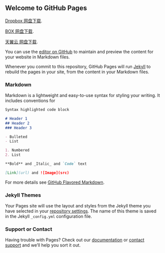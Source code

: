 ## Welcome to GitHub Pages
 
 
 
[Dropbox 网盘下载](https://www.jianguoyun.com/p/Dcx2hAIQ9p7fBRjPsyY).

[BOX 网盘下载](https://app.box.com/s/o686peb621tmv7gn8ggrpu6q57yad6ql).   

[天翼云 网盘下载](http://cloud.189.cn/t/VJrAVreqA7fy (共享文件夹)).   


 
You can use the [editor on GitHub](https://github.com/neil4cherry/darrenl1/edit/master/README.md) to maintain and preview the content for your website in Markdown files.

Whenever you commit to this repository, GitHub Pages will run [Jekyll](https://jekyllrb.com/) to rebuild the pages in your site, from the content in your Markdown files.

### Markdown

Markdown is a lightweight and easy-to-use syntax for styling your writing. It includes conventions for

```markdown
Syntax highlighted code block

# Header 1
## Header 2
### Header 3

- Bulleted
- List

1. Numbered
2. List

**Bold** and _Italic_ and `Code` text

[Link](url) and ![Image](src)
```

For more details see [GitHub Flavored Markdown](https://guides.github.com/features/mastering-markdown/).

### Jekyll Themes

Your Pages site will use the layout and styles from the Jekyll theme you have selected in your [repository settings](https://github.com/neil4cherry/darrenl1/settings). The name of this theme is saved in the Jekyll `_config.yml` configuration file.

### Support or Contact

Having trouble with Pages? Check out our [documentation](https://help.github.com/categories/github-pages-basics/) or [contact support](https://github.com/contact) and we’ll help you sort it out.
